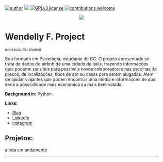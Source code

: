 [![author](https://img.shields.io/badge/author-Wendelly-red.svg)](https://www.linkedin.com/in/wendelly-fleury/) [![](https://img.shields.io/badge/python-3.7+-blue.svg)](https://www.python.org/downloads/release/python-365/) [![GPLv3 license](https://img.shields.io/badge/License-GPLv3-blue.svg)](http://perso.crans.org/besson/LICENSE.html) [![contributions welcome](https://img.shields.io/badge/contributions-welcome-brightgreen.svg?style=flat)](https://github.com/carlosfab/data_science/issues)

<p align="center">
  <img src="https://img.freepik.com/fotos-gratis/closeup-de-maos-de-desenvolvedor-digitando-codigo-no-teclado-enquanto-olha-para-telas-de-computador-com-interface-de-programacao-programador-de-software-sentado-na-mesa-com-algoritmo-de-escrita-da-area-de-transferencia_482257-33551.jpg?w=1380&t=st=1671583143~exp=1671583743~hmac=d580fa8981d26d054a8276c403926b634e6f1ae6f6381b0a415ca65aefa1acfe" >
</p>

# Wendelly F. Project 
<sub>*data scientist student*</sub>

Sou formado em Psicologia, estudante de CC. O projeto apresentado se trata de dados do airbnb de uma cidade da italia, trazendo informações quie podemn ser uteis para possiveis novos colaboradores nas escolhas de preços, de localizações, tipos de apt ou casas para serem alugadas. 
Alem de ajudar viajantes que podem encontrar uma media e informações de qual seria a possibilidade mais economica ou mais bem votada. 

**Background in:** Python.

**Links:**
* [Blog](http://www.wendellyfleury.com)
* [LinkedIn](https://www.linkedin.com/in/wendelly-fleury/)
* [Instagram](https://www.instagram.com/wendelly_f/)


## Projetos:
ainda em andamento 


---




